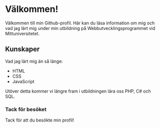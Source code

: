 # Välkommen!

Välkommen till min Github-profil. Här kan du läsa information om mig och vad jag lärt mig under min utbildning på Webbutvecklingsprogrammet vid Mittuniversitetet.

## Kunskaper

Vad jag lärt mig än så länge:

* HTML
* CSS
* JavaScript

Utöver detta kommer vi längre fram i utbildningen lära oss PHP, C# och SQL.

### Tack för besöket

Tack för att du besökte min profil!
